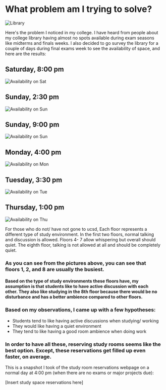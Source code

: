# What problem am I trying to solve?

![Library](https://lh3.googleusercontent.com/zBRSiNOpe7f7BQvrIFc9aaH4BZ6ANVtP5YwAu6gLk0dylXURc9E66OBKdbvl4zWQFzi4snW28pJ52ts6HIAjF1PJkhcn0k12sMRUKzeYthBt6A2FzjQR7xLmBLnBzqtU28A6ToNwPgYJZ_wAfm6I7KTf0F9pQ3IhFC8Dp5QxG0ilL6rWEh2raN4ezJdln1oU0QCJy2TUEOA0CsE0CzmMyx9THQgG6K8kMuszY8WxOBWD8prXyv_2fVQGGks85-5DEHmMPgDg9o8Bdiqp1L-9TU3HtJYlpq1gxWnBjt-HHm7XtjsunCp8WK6XvW8PUooqLeLUGJ8g4bdYg5PTwyixkNaw1aUAqgSg8Zp8SEB9Fi0Oz-G-xSPZkeS5vLb63X71az-wn2b1F44O-r4x_LEJV47yE23Tv-C0rVMxpJdNbtcY0NdvBS-u69jNApouJd6B6O2xht3aax2mYbSxSbu0Ggv47J_p7yn0BENrl-uOXbpINk929mEJNvHWVF9MCe5rTd6WswbxFqqcTNuvybmRqvpPMVr024Qlu1lqIkmwT5_d9TPAo0_IIHTl4_K-iJ-kW0r2y93Tx5iAQ-mLeI_sIEhqu6fvSSFzKQQy_JhyjGAXTm101SMYgyAk3YPsevXtJOwHJ_pFAXUsubuULWBQfCV-jZgySpN6Lpkqdhz1Lz6GmcqRVLnJls7Y=w1836-h1377-no)

Here's the problem I noticed in my college. I have heard from people about my college library having almost no spots available during exam seasons like midterms and finals weeks. I also decided to go survey the library for a couple of days during final exams week to see the availability of space, and here are the results:

## Saturday, 8:00 pm
![Availability on Sat](https://i.imgur.com/uPxuyjh.jpg)

## Sunday, 2:30 pm
![Availability on Sun](https://i.imgur.com/5xr1HER.jpg)

## Sunday, 9:00 pm
![Availability on Sun](https://i.imgur.com/wPqY28A.jpg)

## Monday, 4:00 pm
![Availability on Mon](https://i.imgur.com/Bh8XumJ.jpg)

## Tuesday, 3:30 pm
![Availability on Tue](https://i.imgur.com/7lhTcfv.jpg)

## Thursday, 1:00 pm
![Availability on Thu](https://i.imgur.com/8mzW17Y.jpg)



For those who do not/ have not gone to ucsd, Each floor represents a different type of study environment. In the first two floors, normal talking and discussion is allowed. Floors 4- 7 allow whispering but overall should quiet. The eighth floor, talking is not allowed at all and should be completely quiet.

### As you can see from the pictures above, you can see that floors 1, 2, and 8 are usually the busiest. 
#### Based on the type of study environments these floors have, my assumption is that students like to have active discussion with each other. They also like studying in the 8th floor because there would be no disturbance and has a better ambience compared to other floors.

### Based on my observations, I came up with a few hypotheses: 
- Students tend to like having active discussions when studying/ working
- They would like having a quiet environment
- They tend to like having a good room ambience when doing work

### In order to have all these, reserving study rooms seems like the best option. Except, these reservations get filled up even faster, on average.

This is a snapshot I took of the study room reservations webpage on a normal day at 4:00 pm (when there are no exams or major projects due):

[Insert study space reservations here]
